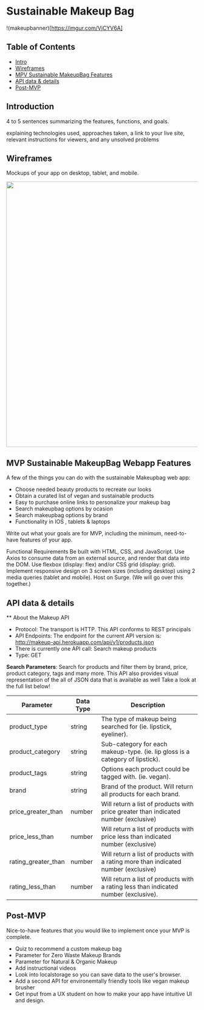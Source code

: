 # Sustainable Makeup Bag

!(makeupbanner)[https://imgur.com/VjCYV6A]

## Table of Contents

- [Intro](#Introduction)
- [Wireframes](#Wireframes)
- [MPV Sustainable MakeupBag Features](#SustainableMakeupBagWebappFeatures)
- [API data & details](#API)
- [Post-MVP](#Post-MVP)



## Introduction
 4 to 5 sentences summarizing the features, functions, and goals.

explaining technologies used, approaches taken, a link to your live site, relevant instructions for viewers, and any unsolved problems




## Wireframes
Mockups of your app on desktop, tablet, and mobile.

<p align="center">
  <img src = "https://imgur.com/ycAIocW" width=700>
</p>

## MVP Sustainable MakeupBag Webapp Features

A few of the things you can do with the sustainable Makeupbag web app:

* Choose needed beauty products to recreate our looks
* Obtain a curated list of vegan and sustainable products
* Easy to purchase online links to personalize your makeup bag 
* Search makeupbag options by ocasion 
* Search makeupbag options by brand 
* Functionality in IOS , tablets & laptops

Write out what your goals are for MVP, including the minimum, need-to-have features of your app.

Functional Requirements
Be built with HTML, CSS, and JavaScript.
Use Axios to consume data from an external source, and render that data into the DOM.
Use flexbox (display: flex) and/or CSS grid (display: grid).
Implement responsive design on 3 screen sizes (including desktop) using 2 media queries (tablet and mobile).
Host on Surge. (We will go over this together.)


## API data & details

** About the Makeup API
* Protocol: The transport is HTTP. This API conforms to REST principals
* API Endpoints: The endpoint for the current API version is:
  http://makeup-api.herokuapp.com/api/v1/products.json
* There is currently one API call: Search makeup products
* Type: GET

**Search Parameters**: 
Search for products and filter them by brand, price, product category, tags and many more. 
This API also provides visual representation of the all of JSON data that is available as well
Take a look at the full list below!

Parameter | Data Type | Description
------------------------- | -------------------------- | --------------------------
product_type | string | The type of makeup being searched for (ie. lipstick, eyeliner).
product_category | string | Sub-category for each makeup-type. (ie. lip gloss is a category of lipstick).
product_tags | string | Options each product could be tagged with. (ie. vegan).
brand | string | Brand of the product. Will return all products for each brand.
price_greater_than | number | Will return a list of products with price greater than indicated number (exclusive)
price_less_than | number | Will return a list of products with price less than indicated number (exclusive)
rating_greater_than | number | Will return a list of products with a rating more than indicated number (exclusive)
rating_less_than | number | Will return a list of products with a rating less than indicated number (exclusive).


## Post-MVP

Nice-to-have features that you would like to implement once your MVP is complete.
* Quiz to recommend a custom makeup bag
* Parameter for Zero Waste Makeup Brands
* Parameter for Natural & Organic Makeup
* Add instructional videos
* Look into localstorage so you can save data to the user's browser.
* Add a second API for environemtally friendly tools like vegan makeup brusher
* Get input from a UX student on how to make your app have intuitive UI and design.
